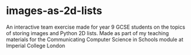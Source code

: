 # images-as-2d-lists
An interactive team exercise made for year 9 GCSE students on the topics of storing images and Python 2D lists. Made as part of my teaching materials for the Communicating Computer Science in Schools module at Imperial College London
